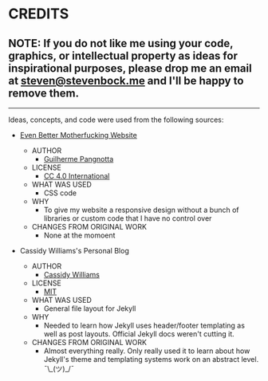 # CREDITS

## NOTE: If you do not like me using your code, graphics, or intellectual property as ideas for inspirational purposes, please drop me an email at steven@stevenbock.me and I'll be happy to remove them.

---

Ideas, concepts, and code were used from the following sources:

- [Even Better Motherfucking Website](https://evenbettermotherfucking.website/)
  - AUTHOR
    - [Guilherme Pangnotta](http://setetres.st)
  - LICENSE
    - [CC 4.0 International](https://creativecommons.org/licenses/by/4.0)
  - WHAT WAS USED
    - CSS code
  - WHY
    - To give my website a responsive design without a bunch of libraries or custom code that I have no control over
  - CHANGES FROM ORIGINAL WORK
    - None at the momoent

- Cassidy Williams's Personal Blog
  - AUTHOR
    - [Cassidy Williams](https://cassidoo.co/)
  - LICENSE
    - [MIT](https://opensource.org/licenses/MIT)
  - WHAT WAS USED
    - General file layout for Jekyll
  - WHY
    - Needed to learn how Jekyll uses header/footer templating as well as post layouts. Official Jekyll docs weren't cutting it.
  - CHANGES FROM ORIGINAL WORK
    - Almost everything really. Only really used it to learn about how Jekyll's theme and templating systems work on an abstract level.  ¯\\\_(ツ)_/¯